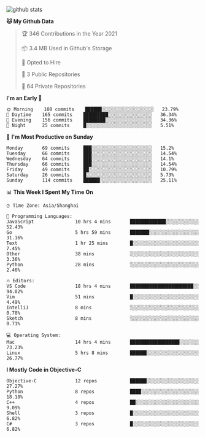 
![github stats](https://github-readme-stats.vercel.app/api?username=ChesterYue&show_icons=true&count_private=true)

<!-- ![wakatime](https://github-readme-stats.vercel.app/api/wakatime?username=ChesterYue&layout=compact) -->

<!-- ![wakatime](https://github-readme-stats.vercel.app/api/top-langs/?username=ChesterYue&layout=compact) -->

<!--START_SECTION:waka-->
**🐱 My Github Data** 

> 🏆 346 Contributions in the Year 2021
 > 
> 📦 3.4 MB Used in Github's Storage 
 > 
> 💼 Opted to Hire
 > 
> 📜 3 Public Repositories 
 > 
> 🔑 64 Private Repositories  
 > 
**I'm an Early 🐤** 

```text
🌞 Morning    108 commits    ██████░░░░░░░░░░░░░░░░░░░   23.79% 
🌆 Daytime    165 commits    █████████░░░░░░░░░░░░░░░░   36.34% 
🌃 Evening    156 commits    ████████░░░░░░░░░░░░░░░░░   34.36% 
🌙 Night      25 commits     █░░░░░░░░░░░░░░░░░░░░░░░░   5.51%

```
📅 **I'm Most Productive on Sunday** 

```text
Monday       69 commits     ███░░░░░░░░░░░░░░░░░░░░░░   15.2% 
Tuesday      66 commits     ███░░░░░░░░░░░░░░░░░░░░░░   14.54% 
Wednesday    64 commits     ███░░░░░░░░░░░░░░░░░░░░░░   14.1% 
Thursday     66 commits     ███░░░░░░░░░░░░░░░░░░░░░░   14.54% 
Friday       49 commits     ██░░░░░░░░░░░░░░░░░░░░░░░   10.79% 
Saturday     26 commits     █░░░░░░░░░░░░░░░░░░░░░░░░   5.73% 
Sunday       114 commits    ██████░░░░░░░░░░░░░░░░░░░   25.11%

```


📊 **This Week I Spent My Time On** 

```text
⌚︎ Time Zone: Asia/Shanghai

💬 Programming Languages: 
JavaScript               10 hrs 4 mins       █████████████░░░░░░░░░░░░   52.43% 
Go                       5 hrs 59 mins       ███████░░░░░░░░░░░░░░░░░░   31.16% 
Text                     1 hr 25 mins        █░░░░░░░░░░░░░░░░░░░░░░░░   7.45% 
Other                    38 mins             ░░░░░░░░░░░░░░░░░░░░░░░░░   3.36% 
Python                   28 mins             ░░░░░░░░░░░░░░░░░░░░░░░░░   2.46%

🔥 Editors: 
VS Code                  18 hrs 4 mins       ███████████████████████░░   94.02% 
Vim                      51 mins             █░░░░░░░░░░░░░░░░░░░░░░░░   4.49% 
IntelliJ                 8 mins              ░░░░░░░░░░░░░░░░░░░░░░░░░   0.78% 
Sketch                   8 mins              ░░░░░░░░░░░░░░░░░░░░░░░░░   0.71%

💻 Operating System: 
Mac                      14 hrs 4 mins       ██████████████████░░░░░░░   73.23% 
Linux                    5 hrs 8 mins        ██████░░░░░░░░░░░░░░░░░░░   26.77%

```

**I Mostly Code in Objective-C** 

```text
Objective-C              12 repos            ██████░░░░░░░░░░░░░░░░░░░   27.27% 
Python                   8 repos             ████░░░░░░░░░░░░░░░░░░░░░   18.18% 
C++                      4 repos             ██░░░░░░░░░░░░░░░░░░░░░░░   9.09% 
Shell                    3 repos             █░░░░░░░░░░░░░░░░░░░░░░░░   6.82% 
C#                       3 repos             █░░░░░░░░░░░░░░░░░░░░░░░░   6.82%

```



<!--END_SECTION:waka-->